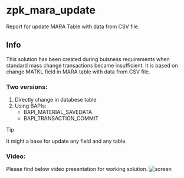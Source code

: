 # zpk_mara_update

Report for update MARA Table with data from CSV file.

## Info
This solution has been created during buisness requirements when standard mass change transactions became insufficient. It is based on change MATKL field in MARA table with data from CSV file.

### Two versions:
1. Directly change in databese table
2. Using BAPIs:
    - BAPI_MATERIAL_SAVEDATA
    - BAPI_TRANSACTION_COMMIT

> [!TIP]
> It might a base for update any field and any table.

### Video:
Please find below video presentation for working solution.
![screen]( )



